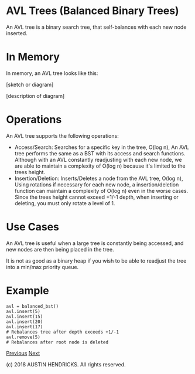 # AVL Trees (Balanced Binary Trees)

An AVL tree is a binary search tree, that self-balances with each new node inserted.

# In Memory

In memory, an AVL tree looks like this:

\[sketch or diagram\]

\[description of diagram\]

# Operations

An AVL tree supports the following operations:

* Access/Search: Searches for a specific key in the tree, O(log n), An AVL tree performs the same as a BST with its access and search functions. Although with an AVL constantly readjusting with each new node, we are able to maintain a complexity of O(log n) because it's limited to the trees height.
* Insertion/Deletion: Inserts/Deletes a node from the AVL tree, O(log n), Using rotations if necessary for each new node, a insertion/deletion function can maintain a complexity of O(log n) even in the worse cases. Since the trees height cannot exceed +1/-1 depth, when inserting or deleting, you must only rotate a level of 1.

# Use Cases

An AVL tree is useful when a large tree is constantly being accessed, and new nodes are then being placed in the tree.

It is not as good as a binary heap if you wish to be able to readjust the tree into a min/max priority queue.

# Example

```
avl = balanced_bst()
avl.insert(5)
avl.insert(15)
avl.insert(20)
avl.insert(17)
# Rebalances tree after depth exceeds +1/-1
avl.remove(5)
# Rebalances after root node is deleted
```

[Previous](binary_search_tree.md) [Next](binary_heap.md)

(c) 2018 AUSTIN HENDRICKS. All rights reserved.
